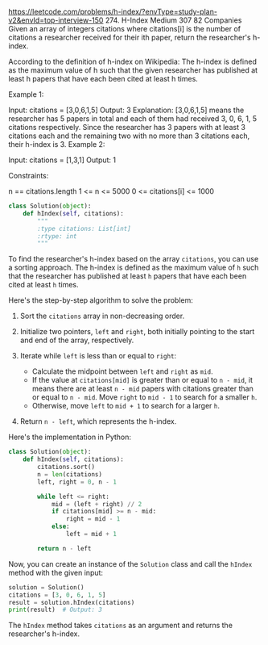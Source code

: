 https://leetcode.com/problems/h-index/?envType=study-plan-v2&envId=top-interview-150
274. H-Index
Medium
307
82
Companies
Given an array of integers citations where citations[i] is the number of citations a researcher received for their ith paper, return the researcher's h-index.

According to the definition of h-index on Wikipedia: The h-index is defined as the maximum value of h such that the given researcher has published at least h papers that have each been cited at least h times.

 

Example 1:

Input: citations = [3,0,6,1,5]
Output: 3
Explanation: [3,0,6,1,5] means the researcher has 5 papers in total and each of them had received 3, 0, 6, 1, 5 citations respectively.
Since the researcher has 3 papers with at least 3 citations each and the remaining two with no more than 3 citations each, their h-index is 3.
Example 2:

Input: citations = [1,3,1]
Output: 1
 

Constraints:

n == citations.length
1 <= n <= 5000
0 <= citations[i] <= 1000

```python
class Solution(object):
    def hIndex(self, citations):
        """
        :type citations: List[int]
        :rtype: int
        """
```

To find the researcher's h-index based on the array `citations`, you can use a sorting approach. The h-index is defined as the maximum value of `h` such that the researcher has published at least `h` papers that have each been cited at least `h` times.

Here's the step-by-step algorithm to solve the problem:

1. Sort the `citations` array in non-decreasing order.

2. Initialize two pointers, `left` and `right`, both initially pointing to the start and end of the array, respectively.

3. Iterate while `left` is less than or equal to `right`:
   - Calculate the midpoint between `left` and `right` as `mid`.
   - If the value at `citations[mid]` is greater than or equal to `n - mid`, it means there are at least `n - mid` papers with citations greater than or equal to `n - mid`. Move `right` to `mid - 1` to search for a smaller `h`.
   - Otherwise, move `left` to `mid + 1` to search for a larger `h`.

4. Return `n - left`, which represents the h-index.

Here's the implementation in Python:

```python
class Solution(object):
    def hIndex(self, citations):
        citations.sort()
        n = len(citations)
        left, right = 0, n - 1

        while left <= right:
            mid = (left + right) // 2
            if citations[mid] >= n - mid:
                right = mid - 1
            else:
                left = mid + 1

        return n - left
```

Now, you can create an instance of the `Solution` class and call the `hIndex` method with the given input:

```python
solution = Solution()
citations = [3, 0, 6, 1, 5]
result = solution.hIndex(citations)
print(result)  # Output: 3
```

The `hIndex` method takes `citations` as an argument and returns the researcher's h-index.